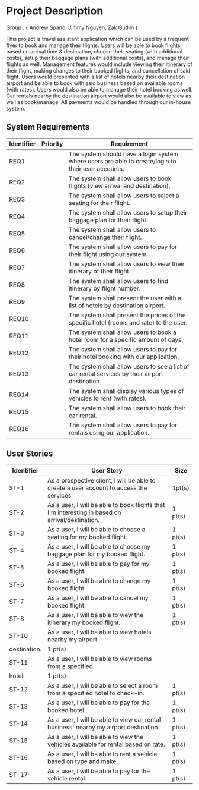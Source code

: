 # Project Description

Group : { Andrew Spano, Jimmy Nguyen, Zak Gudlin }

This project is travel assistant application which can be used by a frequent flyer to book and manage their flights. 
Users will be able to book flights based on arrival time & destination, choose their seating (with additional costs),
setup their baggage plans (with additional costs), and manage their flights as well. Management features would 
include viewing their itinerary of their flight, making changes to their booked flights, and cancellation of 
said flight. Users would presented with a list of hotels nearby their destination airport and be able to
book with said business based on available rooms (with rates). Users would also be able to manage their hotel booking
as well. Car rentals nearby the destination airport would also be available to view as well as book/manage. 
All payments would be handled through our in-house system.

## System Requirements

Identifier | Priority | Requirement
---------- | ---------| -----------
REQ1  |  | The system should have a login system where users are able to create/login to their user accounts.
REQ2  |  | The system shall allow users to book flights (view arrival and destination).  
REQ3  |  | The system shall allow users to select a seating for their flight.
REQ4  |  | The system shall allow users to setup their baggage plan for their flight.
REQ5  |  | The system shall allow users to cancel/change their flight.
REQ6  |  | The system shall allow users to pay for their flight using our system
REQ7  |  | The system shall allow users to view their itinerary of their flight.
REQ8  |  | The system shall allow users to find itinerary by flight number.
REQ9  |  | The system shall present the user with a list of hotels by destination airport. 
REQ10 |  | The system shall present the prices of the specific hotel (rooms and rate) to the user.
REQ11 |  | The system shall allow users to book a hotel room for a specific amount of days.
REQ12 |  | The system shall allow users to pay for their hotel booking with our application.
REQ13 |  | The system shall allow users to see a list of car rental services by their airport destination.
REQ14 |  | The system shall display various types of vehicles to rent (with rates).
REQ15 |  | The system shall allow users to book their car rental.
REQ16 |  | The system shall allow users to pay for rentals using our application.


## User Stories

Identifier | User Story | Size
---------- | ---------- | ----
ST-1       | As a prospective client, I will be able to create a user account to access the services. | 1pt(s)
ST-2       | As a user, I will be able to book flights that I'm interesting in based on arrival/destination. | 1 pt(s)
ST-3       | As a user, I will be able to choose a seating for my booked flight. | 1 pt(s)
ST-4       | As a user, I will be able to choose my baggage plan for my booked flight. | 1 pt(s)
ST-5       | As a user, I will be able to pay for my booked flight. | 1 pt(s)
ST-6       | As a user, I will be able to change my booked flight. | 1 pt(s)
ST-7       | As a user, I will be able to cancel my booked flight. | 1 pt(s)
ST-8       | As a user, I will be able to view the itinerary my booked flight. | 1 pt(s)
ST-10       | As a user, I will be able to view hotels nearby my airport 
destination. | 1 pt(s)
ST-11       | As a user, I will be able to view rooms from a specified 
hotel. | 1 pt(s)
ST-12       | As a user, I will be able to select a room from a specified hotel to check-in. | 1 pt(s)
ST-13       | As a user, I will be able to pay for the booked hotel. | 1 pt(s)
ST-14       | As a user, I will be able to view car rental business' nearby my airport destination. | 1 pt(s)
ST-15       | As a user, I will be able to view the vehicles available for rental based on rate. | 1 pt(s)
ST-16       | As a user, I will be able to rent a vehicle based on type and make. | 1 pt(s)
ST-17       | As a user, I will be able to pay for the vehicle rental. | 1 pt(s)

